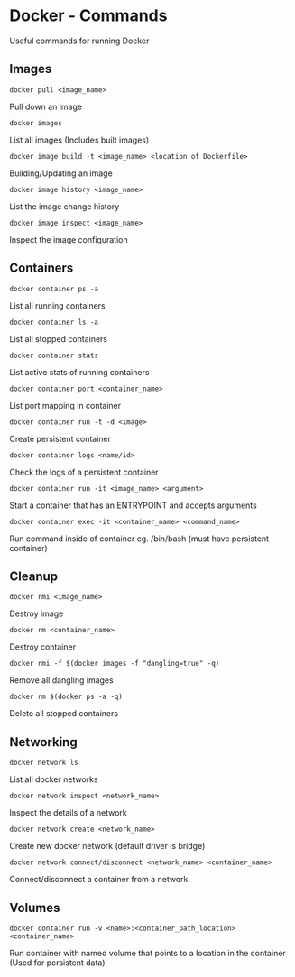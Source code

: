 # Docker - Commands

Useful commands for running Docker

## Images

```docker pull <image_name>```

Pull down an image

```docker images```

List all images (Includes built images)

```docker image build -t <image_name> <location of Dockerfile>```

Building/Updating an image

```docker image history <image_name>```

List the image change history

```docker image inspect <image_name>```

Inspect the image configuration

## Containers

```docker container ps -a```

List all running containers

```docker container ls -a```

List all stopped containers

```docker container stats```

List active stats of running containers

```docker container port <container_name>```

List port mapping in container

```docker container run -t -d <image>```

Create persistent container

```docker container logs <name/id>```

Check the logs of a persistent container

```docker container run -it <image_name> <argument>```

Start a container that has an ENTRYPOINT and accepts arguments

```docker container exec -it <container_name> <command_name>```

Run command inside of container eg. /bin/bash (must have persistent container)

## Cleanup

```docker rmi <image_name>```

Destroy image

```docker rm <container_name>```

Destroy container

```docker rmi -f $(docker images -f "dangling=true" -q)```

Remove all dangling images

```docker rm $(docker ps -a -q)```

Delete all stopped containers

## Networking

```docker network ls```

List all docker networks

```docker network inspect <network_name>```

Inspect the details of a network

```docker network create <network_name>```

Create new docker network (default driver is bridge)

```docker network connect/disconnect <network_name> <container_name>```

Connect/disconnect a container from a network

## Volumes

```docker container run -v <name>:<container_path_location> <container_name>```

Run container with named volume that points to a location in the container (Used for persistent data)
